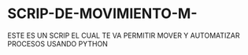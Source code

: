 # SCRIP-DE-MOVIMIENTO-M-
ESTE ES UN SCRIP EL CUAL TE VA PERMITIR MOVER Y AUTOMATIZAR PROCESOS USANDO PYTHON 
